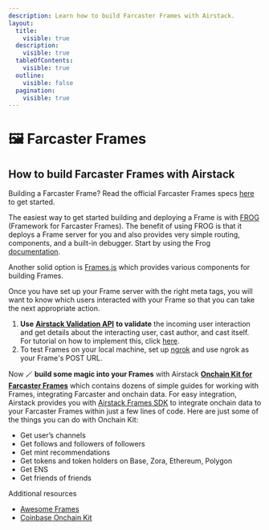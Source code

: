 ```yaml
---
description: Learn how to build Farcaster Frames with Airstack.
layout:
  title:
    visible: true
  description:
    visible: true
  tableOfContents:
    visible: true
  outline:
    visible: false
  pagination:
    visible: true
---
```


# 🖼️ Farcaster Frames

## How to build Farcaster Frames with Airstack

Building a Farcaster Frame? Read the official Farcaster Frames specs [here](https://docs.farcaster.xyz/learn/what-is-farcaster/frames) to get started.

The easiest way to get started building and deploying a Frame is with [FROG](https://www.paradigm.xyz/2024/02/frames) (Framework for Farcaster Frames). The benefit of using FROG is that it deploys a Frame server for you and also provides very simple routing, components, and a built-in debugger. Start by using the Frog [documentation](https://frog.fm/getting-started).

Another solid option is [Frames.js](https://framesjs.org/) which provides various components for building Frames.

Once you have set up your Frame server with the right meta tags, you will want to know which users interacted with your Frame so that you can take the next appropriate action.

1. **Use** [**Airstack Validation API**](../api-references/api-reference/airstack-validation-api.md) **to validate** the incoming user interaction and get details about the interacting user, cast author, and cast itself. For tutorial on how to implement this, click [here](farcaster/frames-validator.md).
2. To test Frames on your local machine, set up [ngrok](https://ngrok.com/download) and use ngrok as your Frame's POST URL.

Now 🪄 **build some magic into your Frames** with Airstack [**Onchain Kit for Farcaster Frames**](https://docs.airstack.xyz/airstack-docs-and-faqs/guides/farcaster/airstack-onchain-kit-for-farcaster-frames) which contains dozens of simple guides for working with Frames, integrating Farcaster and onchain data. For easy integration, Airstack provides you with [Airstack Frames SDK](https://github.com/Airstack-xyz/airstack-frames-sdk) to integrate onchain data to your Farcaster Frames within just a few lines of code. Here are just some of the things you can do with Onchain Kit:

* Get user’s channels
* Get follows and followers of followers
* Get mint recommendations
* Get tokens and token holders on Base, Zora, Ethereum, Polygon
* Get ENS
* Get friends of friends

Additional resources

* [Awesome Frames](https://github.com/davidfurlong/awesome-frames)
* [Coinbase Onchain Kit](https://onchainkit.xyz/)
